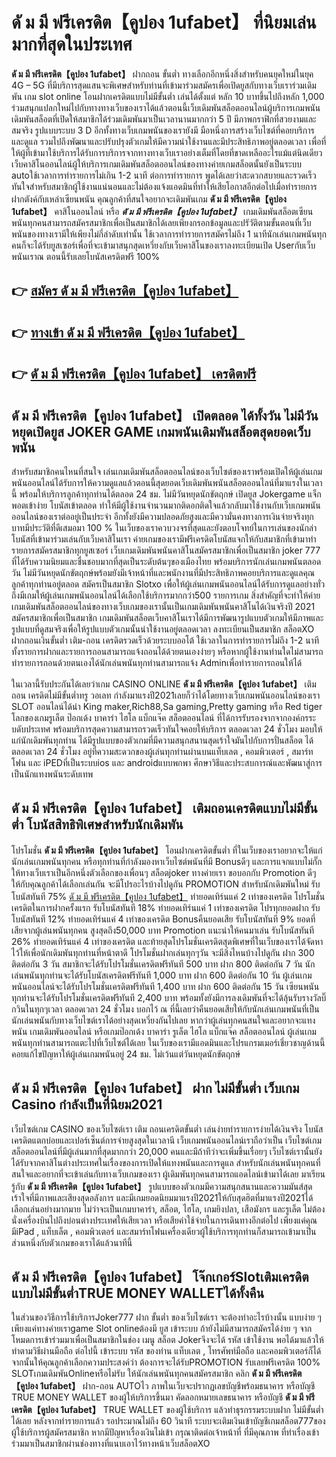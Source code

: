 # ดั ม มี ฟรีเครดิต【คูปอง 1ufabet】  ที่นิยมเล่นมากที่สุดในประเทศ

**ดั ม มี ฟรีเครดิต【คูปอง 1ufabet】** ฝากถอน ขั้นต่ำ  ทางเลือกอีกหนึ่งสิ่งสำหรับคนยุคใหม่ในยุค 4G – 5G ที่มีบริการสุดแสนจะพิเศษสำหรับท่านที่เข้ามาร่วมสมัครเพื่อเปิดยูสกับทางเว็บเราร่วมเดิมพัน เกม slot online โอนฝากเครดิตแบบไม่มีขั้นต่ำ เล่นได้ตั้งแต่ หลัก 10 บาทขึ้นไปถึงหลัก 1,000 ร่วมสนุกแปลกใหม่ไปกับทางทางเว็บของเราได้แล้วตอนนี้เว็บเดิมพันสล็อตออนไลน์ผู้บริการเกมพนันเดิมพันสล็อตที่เปิดให้สมาชิกได้ร่วมเดิมพันมาเป็นเวลานานมากกว่า 5 ปี มีภาพกราฟิกที่สวยงามและสมจริง รูปแบบระบบ 3 D
อีกทั้งทางเว็บเกมพนันของเรายังมี มือหนึ่งการสร้างเว็บไซต์ที่คอยบริการและดูแล  รวมไปถึงพัฒนาและปรับปรุงตัวเกมให้มีความน่าใช้งานและมีประสิทธิภาพอยู่ตลอดเวลา เพื่อที่ให้ผู้ที่เข้ามาใช้บริการได้รับการบริการจากทางทางเว็บเราอย่างเต็มที่โดยที่ขาดเหลืออะไรแม้แต่นิดเดียว เว็บคาสิโนออนไลน์ผู้ให้บริการเกมเดิมพันสล็อตออนไลน์ของทางค่ายเกมสล็อตนั้นยังเป็นระบบ autoใช้เวลาการทำรายการไม่เกิน 1-2 นาที ต่อการทำรายการ พูดได้เลยว่าสะดวกสบายและรวดเร็วทันใจสำหรับสมาชิกผู้ใช้งานแน่นอนและไม่ต้องแจ้งแอดมินที่ทำให้เสียโอกาสอีกต่อไปเมื่อทำรายการฝากตังค์กับเหล่าเซียนพนัน
คุณลูกค้าที่สนใจอยากจะเดิมพันเกม **ดั ม มี ฟรีเครดิต【คูปอง 1ufabet】** คาสิโนออนไลน์ หรือ ***ดั ม มี ฟรีเครดิต【คูปอง 1ufabet】*** เกมเดิมพันสล็อตเซียนพนันทุกคนสามารถสมัครสมาชิกเพื่อเป็นสมาชิกได้เลยเพียงกรอกข้อมูลและปรัวัติตามขั้นตอนที่เว็บพนันของทางเรามีให้เพียงไม่กี่ลำดับเท่านั้น ใช้เวลาการทำรายการสมัครไม่ถึง 1 นาทีนักเล่นเกมพนันทุกคนก็จะได้รับยูสเซอร์เพื่อที่จะเข้ามาสนุกสุดเหวี่ยงกับเว็บคาสิโนของเราลงทะเบียนเปิด Userกับเว็บพนันเราณ ตอนนี้รับเลยโบนัสเครดิตฟรี 100%

## 👉 [สมัคร ดั ม มี ฟรีเครดิต【คูปอง 1ufabet】](https://archa888.com/)
## 👉 [ทางเข้า ดั ม มี ฟรีเครดิต【คูปอง 1ufabet】](https://archa888.com/)
## 👉 [ดั ม มี ฟรีเครดิต【คูปอง 1ufabet】 เครดิตฟรี](https://archa888.com/)

## ดั ม มี ฟรีเครดิต【คูปอง 1ufabet】 เปิดตลอด ได้ทั้งวัน ไม่มีวันหยุดเปิดยูส JOKER GAME เกมพนันเดิมพันสล็อตสุดยอดเว็บพนัน

สำหรับสมาชิกคนไหนที่สนใจ เล่นเกมเดิมพันสล็อตออนไลน์ของเว็บไซต์ของเราพร้อมเปิดให้ผู้เล่นเกมพนันออนไลน์ได้รับการให้ความดูแลแล้วตอนนี้สุดยอดเว็บเดิมพันพนันสล็อตออนไลน์ที่มาแรงในเวลานี้ พร้อมให้บริการลูกค้าทุกท่านได้ตลอด 24 ชม. ไม่มีวันหยุดนักขัตฤกษ์ เปิดยูส Jokergame แจ็กพอตเข้าง่าย โบนัสเข้าตลอด ทำให้มีผู้ใช้งานจำนวนมากติดอกติดใจแล้วกลับมาใช้งานกับเว็บเกมพนันออนไลน์ของเราต่ออยู่เป็นประจำ อีกทั้งยังมีความปลอดภัยสูงและมีความั่นคงทางการเงินจ่ายจริงทุกบาทมีประวัติที่ดีเสมอมา 100 % ในเว็บของเราควบวงจรที่สุดและยังตอบโจทย์ในการเล่นของนักล่าโบนัสที่เข้ามาร่วมเล่นกับเว็บคาสิโนเรา
ค่ายเกมของเรามีฟรีเครดิตโบนัสแจกให้กับสมาชิกที่เข้ามาทำรายการสมัครสมาชิกทุกยูสเซอร์ เว็บเกมเดิมพันพนันคาสิโนสมัครสมาชิกเพื่อเป็นสมาชิก joker 777 ที่ได้รับความนิยมและชื่นชอบมากที่สุดเป็นระดับต้นๆของเมืองไทย พร้อมบริการนักเล่นเกมพนันตลอดวัน ไม่มีวันหยุดนักขัตฤกษ์พร้อมยังมีเจ้าหน้าที่และพนักงานที่มีประสิทธิภาพคอยบริการและดูแลคุณลูกค้าทุกท่านอยู่ตลอด สมัครเป็นสมาชิก Slotxo เพื่อให้ผู้เล่นเกมพนันออนไลน์ได้รับการดูแลอย่างทั่วถึงมีเกมให้ผู้เล่นเกมพนันออนไลน์ได้เลือกใช้บริการมากกว่า500 รายการเกม
สิ่งสำคัญที่จะทำให้ค่ายเกมเดิมพันสล็อตออนไลน์ของทางเว็บเกมของเรานั้นเป็นเกมเดิมพันพนันคาสิโนได้เงินจริงปี 2021 สมัครสมาชิกเพื่อเป็นสมาชิก  เกมเดิมพันสล็อตเว็บคาสิโนเราได้มีการพัฒนารูปแบบตัวเกมให้มีภาพและรูปแบบที่ดูสมจริงเพื่อให้รูปแบบตัวเกมนั้นน่าใช้งานอยู่ตลอดเวลา ลงทะเบียนเป็นสมาชิก สล็อตXO ฝากถอนเงินขั้นต่ำ เติม-ถอน เครดิตรวดเร็วด้วยระบบออโต้ ใช้เวลาในการทำรายการไม่ถึง 1-2 นาทีทั้งรายการฝากและรายการถอนสามารถแจ้งถอนได้ด้วยตนเองง่ายๆ หรือหากผู้ใช้งานท่านใดไม่สามารถทำรายการถอนด้วยตนเองได้นักเล่นพนันทุกท่านสามารถแจ้ง Adminเพื่อทำรายการถอนให้ได้

ในเวลานี้รับประกันได้เลยว่าเกม CASINO ONLINE **ดั ม มี ฟรีเครดิต【คูปอง 1ufabet】** เติมถอน เครดิตไม่มีขั้นต่ำทรู วอเลท กำลังมาแรงปี2021เลยก็ว่าได้โดยทางเว็บเกมพนันออนไลน์ของเรา SLOT ออนไลน์ได้นำ  King maker,Rich88,Sa gaming,Pretty gaming  หรือ Red tiger โลกของเกมรูเล็ต  ป๊อกเด้ง บาคาร่า ไฮโล แบ็กแจ๊ค สล็อตออนไลน์ ที่ได้การรับรองจากจากองค์กรระบดับประเทศ พร้อมบริการสุดความสามารถรวดเร็วทันใจคอยให้บริการ ตลอดเวลา 24 ชั่วโมง มอบให้แก่นักเดิมพันทุกท่าน ได้มีรูปแบบของตัวเกมที่มีความสนุกสนานสุดเร้าใจมันไปกับการปั่นสล็อต ได้ ตลอดเวลา 24 ชั่วโมง อยู่ที่ความสะดวกของผู้เล่นทุกท่านผ่านบนแท็บเลต , คอมพิวเตอร์ , สมาร์ทโฟน และ iPEDที่เป็นระบบios และ androidแบบพกพา ศึกษาวิธีและประสบการณ์และพัฒนาสู่การเป็นนักแทงพนันระดับเทพ

## ดั ม มี ฟรีเครดิต【คูปอง 1ufabet】 เติมถอนเครดิตแบบไม่มีขั้นต่ำ โบนัสสิทธิพิเศษสำหรับนักเดิมพัน

โปรโมชั่น **ดั ม มี ฟรีเครดิต【คูปอง 1ufabet】** โอนฝากเครดิตขั้นต่ำ ที่ในเว็บของเราอยากจะให้แก่  นักเล่นเกมพนันทุกคน หรือทุกท่านที่กำลังมองหาเว็บไซต์พนันที่มี Bonusดีๆ และการแจกแบบไม่กั๊ก ให้ทางเว็บเราเป็นอีกหนึ่งตัวเลือกของเพื่อนๆ สล็อตjoker ทางค่ายเรา ขอบอกกับ Promotion ดีๆ ให้กับคุณลูกค้าได้เลือกเล่นกัน จะมีโปรอะไรบ้างไปดูกัน
 PROMOTION สำหรับนักเดิมพันใหม่ รับโบนัสทันที 75% [ดั ม มี ฟรีเครดิต【คูปอง 1ufabet】](https://archa888.com/) ทำยอดเทิร์นแค่ 2 เท่าของเครดิต
โปรโมชั่นเครดิตในการฝากครั้งแรก รับโบนัสทันที 18% ทำยอดเทิร์นแค่ 1 เท่าของเครดิต
โปรทุกยอดฝาก รับโบนัสทันที 12% ทำยอดเทิร์นแค่ 4 เท่าของเครดิต
Bonusคืนยอดเสีย รับโบนัสทันที 9% ยอดที่เสียจากผู้เล่นพนันทุกคน สูงสุดถึง50,000 บาท
 Promotion แนะนำให้คนมาเล่น รับโบนัสทันที 26% ทำยอดเทิร์นแค่ 4 เท่าของเครดิต
และท้ายสุดโปรโมชั่นเครดิตสุดพิเศษที่ในเว็บของเราได้จัดหาไว้ให้เพื่อนักเดิมพันทุกท่านที่หน้าตาดี โปรโมชั่นฝากเล่นทุกๆวัน จะมีสิ่งไหนบ้างไปดูกัน
ฝาก 300 ติดต่อกัน 3 วัน สมาชิกจะได้รับโปรโมชั่นเครดิตฟรีทันที 500 บาท
ฝาก 800 ติดต่อกัน 7 วัน นักเล่นพนันทุกท่านจะได้รับโบนัสเครดิตฟรีทันที 1,000 บาท
ฝาก 600 ติดต่อกัน 10 วัน ผู้เล่นเกมพนันออนไลน์จะได้รับโปรโมชั่นเครดิตฟรีทันที 1,400 บาท
ฝาก 600 ติดต่อกัน 15 วัน เซียนพนันทุกท่านจะได้รับโปรโมชั่นเครดิตฟรีทันที 2,400 บาท
พร้อมทั้งยังมีการลงเดิมพันที่จะได้ลุ้นรับรางวัลบิ๊กวินในทุกๆเวลา ตลอดเวลา 24 ชั่วโมง บอกไว้ ณ ที่นี้เลยว่าคืนยอดเสียให้กับนักเล่นเกมพนันที่เป็นนักเล่นพนันกับทางเว็บไซต์เราได้อย่างสุดเหวี่ยงกันไปเลย หากว่าผู้เล่นทุกคนสนใจและอยากจะแทงพนัน เกมเดิมพันออนไลน์ หรือเกมป๊อกเด้ง บาคาร่า รูเล็ต ไฮโล แบ็กแจ๊ค สล็อตออนไลน์ ผู้เล่นเกมพนันทุกท่านสามารถแตะไปที่เว็บไซต์ได้เลย ในเว็บของเรามีแอดมินและโปรแกรมเมอร์เชี่ยวชาญด้านนี้คอยแก้ไขปัญหาให้ผู้เล่นเกมพนันอยู่ 24 ชม. ไม่เว้นแต่วันหยุดนักขัตฤกษ์

## ดั ม มี ฟรีเครดิต【คูปอง 1ufabet】 ฝาก ไม่มีขั้นต่ำ  เว็บเกม Casino กำลังเป็นที่นิยม2021

เว็บไซต์เกม CASINO ของเว็บไซต์เรา เติม ถอนเครดิตขั้นต่ำ เล่นง่ายทำรายการง่ายได้เงินจริง โบนัสเครดิตแตกบ่อยและเปอร์เซ็นต์การจ่ายสูงสุดในเวลานี เว็บเกมพนันออนไลน์เราถือว่าเป็น เว็บไซต์เกมสล็อตออนไลน์ที่มีผู้เล่นมากที่สุดมากกว่า 20,000 คนและมีถ้าทีว่าจะเพิ่มขึ้นเรื่อยๆ เว็บไซต์เรานั้นยังได้รับจากคาสิโนต่างประเทศในเรื่องของการเปิดให้แทงพนันและการดูแล สำหรับนักเล่นพนันทุกคนที่สนใจและอยากที่จะเข้าเล่นกับทางเว็บเกมของเรา ผู้เดิมพันทุกคนสามารถแอดไลน์เข้ามาได้เลย
	มาเรียนรู้กับ **ดั ม มี ฟรีเครดิต【คูปอง 1ufabet】** รูปแบบของตัวเกมมีความสนุกสนานและความมันส์สุดเร้าใจที่มีภาพและเสียงสุดอลังการ และมีเกมยอดนิยมมาแรงปี2021ให้กับสุดฮิตที่มาแรงปี2021ได้เลือกเล่นอย่างมากมาย  ไม่ว่าจะเป็นเกมบาคาร่า, สล็อต, ไฮโล, เกมยิงปลา, เสือมังกร และรูเล็ต ไม่ต้องนั่งเครื่องบินไปถึงบ่อนต่างประเทศให้เสียเวลา หรือเสียค่าใช้จ่ายในการเดินทางอีกต่อไป เพียงแค่คุณมีiPad , แท็บเล็ต , คอมพิวเตอร์ และสมาร์ทโฟนเครื่องเดียวผู้ใช้บริการทุกท่านก็สามารถเข้ามาเป็นส่วนหนึ่งกับตัวเกมของเราได้แล้วนาทีนี้

## ดั ม มี ฟรีเครดิต【คูปอง 1ufabet】 โจ๊กเกอร์Slotเติมเครดิตแบบไม่มีขั้นต่ำTRUE MONEY WALLETได้ทั้งคืน

ในส่วนของวิธีการใช้บริการJoker777 ฝาก ขั้นต่ำ ของเว็บไซต์เรา จะต้องทำอะไรบ้างนั้น แบบง่าย ๆ เพียงแค่ทางค่ายเราgame Slot onlineต้องมี ยูส เข้าระบบ ถ้ายังไม่มีสามารถสมัครได้ง่าย ๆ จากโหมดการเข้าร่วมมาเพื่อเป็นสมาชิกในช่อง เมนู สล็อต Jokerจึงจะได้ รหัส เข้าใช้งาน พอได้มาแล้วให้ทำตามวิธีผ่านมือถือ ต่อไปนี้
เข้าระบบ รหัส  ของท่าน แท็บเลต , โทรศัพท์มือถือ และคอมพิวเตอร์ก็ได้
จากนั้นให้คุณลูกค้าเลือกความประสงค์ว่า ต้องการจะได้รับPROMOTION รับเลยฟรีเครดิต 100% SLOTเกมเดิมพันOnlineหรือไม่รับ
ให้นักเล่นพนันทุกคนสมัครสมาชิก คลิก **ดั ม มี ฟรีเครดิต【คูปอง 1ufabet】** ฝาก-ถอน AUTOไว ภาพในเว็บจะปรากฏเลขบัญชีพร้อมธนาคาร หรือบัญชี TRUE MONEY WALLET ของผู้ให้บริการขึ้นมา
คัดลอกหมายเลขธนาคาร หรือบัญชี **ดั ม มี ฟรีเครดิต【คูปอง 1ufabet】** TRUE WALLET ของผู้ใช้บริการ แล้วทำธุรกรรมระบบฝาก ไม่มีขั้นต่ำได้เลย
หลังจากทำรายการแล้ว รอประมาณไม่ถึง 60 วินาที ระบบจะเติมเงินเข้าบัญชีเกมสล็อต777ของผู้ใช้บริการผู้สมัครสมาชิก
หากมีปัญหาเรื่องเงินไม่เข้า กรุณาติดต่อเจ้าหน้าที่ ที่มีคุณภาพ ที่ทำเรื่องเข้าร่วมมาเป็นสมาชิกผ่านช่องทางที่แนบเอาไว้ทางหน้าเว็บสล็อตXO



